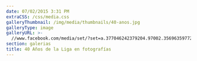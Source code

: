 ```yaml
---
date: 07/02/2015 3:31 PM
extraCSS: /css/media.css
galleryThumbnail: /img/media/thumbnails/40-anos.jpg
galleryType: image
galleryURL: >-
  //www.facebook.com/media/set/?set=a.377046242379204.97002.356963597720802&type=3
section: galerias
title: 40 Años de la Liga en fotografías
---
```







